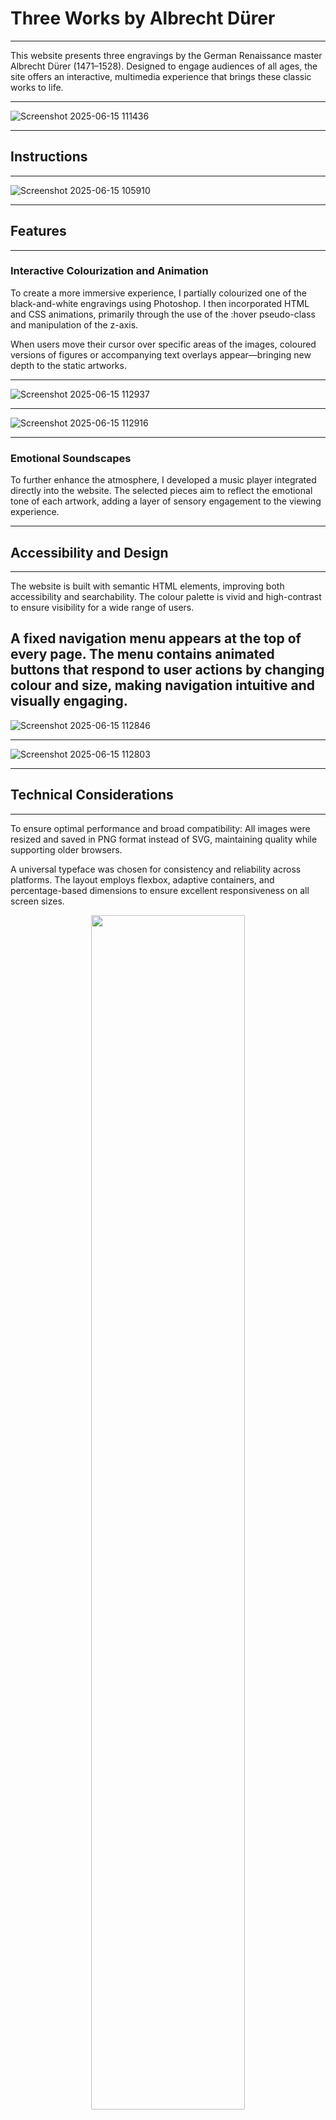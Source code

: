 # Three Works by Albrecht Dürer
---
This website presents three engravings by the German Renaissance master Albrecht Dürer (1471–1528). Designed to engage audiences of all ages, the site offers an interactive, multimedia experience that brings these classic works to life.

---
![Screenshot 2025-06-15 111436](https://github.com/user-attachments/assets/ea310cc0-deae-47ba-be4d-ce40fb4e82a9)

---
## Instructions
---

![Screenshot 2025-06-15 105910](https://github.com/user-attachments/assets/7fd38170-194c-45bc-8731-56a25a4e0eb3)

---
## Features
---
### Interactive Colourization and Animation
To create a more immersive experience, I partially colourized one of the black-and-white engravings using Photoshop. I then incorporated HTML and CSS animations, primarily through the use of the :hover pseudo-class and manipulation of the z-axis.

When users move their cursor over specific areas of the images, coloured versions of figures or accompanying text overlays appear—bringing new depth to the static artworks.

---

![Screenshot 2025-06-15 112937](https://github.com/user-attachments/assets/5e9163c1-9787-499a-a0a6-3cf416c2f9f6)

---

![Screenshot 2025-06-15 112916](https://github.com/user-attachments/assets/0f5c17b1-e684-4e99-a3ee-6f36041254c1)

---
### Emotional Soundscapes
To further enhance the atmosphere, I developed a music player integrated directly into the website. The selected pieces aim to reflect the emotional tone of each artwork, adding a layer of sensory engagement to the viewing experience.

---
## Accessibility and Design
---
The website is built with semantic HTML elements, improving both accessibility and searchability. The colour palette is vivid and high-contrast to ensure visibility for a wide range of users.

A fixed navigation menu appears at the top of every page. The menu contains animated buttons that respond to user actions by changing colour and size, making navigation intuitive and visually engaging.
---

![Screenshot 2025-06-15 112846](https://github.com/user-attachments/assets/4913b083-ff63-4407-a4a8-b99e308df21f)

---

![Screenshot 2025-06-15 112803](https://github.com/user-attachments/assets/c14dfda3-ea93-47e3-b04f-bbf7fb19a14b)

---
## Technical Considerations
---
To ensure optimal performance and broad compatibility:
All images were resized and saved in PNG format instead of SVG, maintaining quality while supporting older browsers.

A universal typeface was chosen for consistency and reliability across platforms.
The layout employs flexbox, adaptive containers, and percentage-based dimensions to ensure excellent responsiveness on all screen sizes.


<div align="center"> <img src="https://github.com/user-attachments/assets/f817d9b0-aa43-4184-b370-b845446876a2" width="70%"> </div>

---
## How to View and Deploy This HTML/CSS Project
---
### View the Live Site
You can access the live version of this project via GitHub Pages:
To deploy this site, use this link: https://hearthdesign.github.io/3-works-by-albrecht-duerer/

No installation needed—just click and explore!

### Clone and Run Locally
If you'd like to run or modify the project on your own machine:

 1. Clone the Repository
```bash
git clone https://github.com/hearthdesign/3-works-by-albrecht-duerer.git
```
 2. Navigate to the Project Folder

```bash
cd project-name
```
 3. Open index.html in Your Browser
You can double-click the index.html file or use a local server:

```bash
 # If you have Python installed
python3 -m http.server
```
Then visit http://localhost:8000 in your browser.

### Deploy Your Own Version on GitHub Pages
If you want to fork and host your own version:

 1. Fork the Repository
Click the Fork button at the top-right of the GitHub page.

 2. Enable GitHub Pages
   - Go to your forked repo’s Settings > Pages
   - Under Source, select the main branch and /root folder
   - Click Save

  3. Access Your Site
GitHub will generate a link like: https://hearthdesign.github.io/3-works-by-albrecht-duerer/

### Notes
Make sure your project includes an index.html file at the root.

All styles are loaded via relative paths, so the site works both locally and online.

No JavaScript or build tools are required—just a browser!

---
## Testing
---
This project passed the test on:
   - the HTML validator (http://validator.w3.org) with no error:
   <img src="assets\images\HTML_validator_w3_org.png">
   - the jigsaw validator
   <img src="assets\images\CSS_validator_result.png">
   <img style="border:0;width:88px;height:31px" src="https://jigsaw.w3.org/css-validator/images/vcss" alt="CSS ist valide!" />
   <img style="border:0;width:88px;height:31px" src="https://jigsaw.w3.org/css-validator/images/vcss-blue" alt="CSS ist valide!" />


### Fixes:

Two errors have been encountered and adjusted on the html validator (at http://validator.w3.org):
   1. Innegal spacing in an image name:
   <img src="assets/images/A_D_Monogram 2.png" alt="Monogram rapresenting the name of the artist (Albrecht Dürer)">
   2. Missed opening <p> tag.

One error found and corrected on the CSS jigsaw validator (jigsaw.w3.org/css-validator):
   - invalid property name (font-style instead of font-weight) has been fixed.

#### Still to be fixed
No Bug detected.

---
## Conclusion
---
This project combines classic art with modern web technologies to offer a dynamic reinterpretation of Dürer's engravings. By integrating visual interaction, sound, and responsive design, it invites users to explore historical works in a contemporary and accessible way.

---
## Disclaimer & Usage Conditions
---
### Music Usage
The music tracks featured on this website were legally purchased (from audiohero: https://www.audiohero.com/)  and are used here strictly for non-commercial, educational, and artistic purposes. I do not claim ownership over the original compositions, and I do not distribute, resell, or profit from their inclusion on this site.

If you are the copyright holder and have concerns regarding the use of your work, please feel free to contact me so we can promptly resolve any issues.

### Artwork and Colourization
The original engravings by Albrecht Dürer are in the public domain. However, the selective colourization and digital enhancements presented here are original artistic interpretations created by me.

These modified images are shared for educational, non-commercial display and interactive engagement. Please do not reproduce or distribute the altered images without appropriate credit or written permission.

### Educational Intent
This website was developed as an educational and creative project with the aim of introducing classical artworks to a broader audience through interactive design, music, and accessible commentary. No commercial activity is conducted through this platform.

### Main Works Referenced
The following engravings by Albrecht Dürer were used and referenced in this project. Textes from the same pages were used as well. For further information, please see their respective entries on Wikipedia:

Melencolia I
Wikipedia: https://en.wikipedia.org/wiki/Melencolia_I

Saint Jerome in His Study
Wikipedia: https://en.wikipedia.org/wiki/Saint_Jerome_in_His_Study

and:
https://www.metmuseum.org/art/collection/search/391259

Knight, Death and the Devil
Wikipedia: https://en.wikipedia.org/wiki/Knight,_Death_and_the_Devil

The four Horsemen
https://www.metmuseum.org/art/collection/search/336215

The Monogram:
https://commons.wikimedia.org/wiki/File:Albrecht_D%C3%BCrer_-_Monogramm.png

The text on the Biographys page:
https://www.metmuseum.org/essays/albrecht-durer-1471-1528?utm_source=chatgpt.com
---
---









